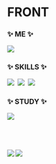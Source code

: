 <h1>FRONT</h1>

<h3 align="left">✨ ME ✨</h3>
<div align="left">
 <img src="https://img.shields.io/badge/wjdtmddn@dsm.hs.kr-EA4335?style=flat&logo=Gmail&logoColor=white">
<!--  <a href="https://linktr.ee/seungw0o" target="_blank"><img src="https://img.shields.io/badge/LinkTree-43E55E?style=flat&logo=Linktree&logoColor=white"> -->
</div>
  

<h3 align="left">✨ SKILLS ✨</h3>
<div align="left">
 <img src="https://img.shields.io/badge/HTML5-E34F26?style=flat&logo=HTML5&logoColor=black">&nbsp
 <img src="https://img.shields.io/badge/CSS3-1572B6?style=flat&logo=CSS3&logoColor=black">&nbsp
 <img src="https://img.shields.io/badge/JAVASCRIPT-F7DF1E?style=flat&logo=javascript&logoColor=black">&nbsp
</div>

<h3 align="left">✨ STUDY ✨</h3>
<div align="left">
 <img src="https://img.shields.io/badge/REACT-61DAFB?style=flat&logo=React&logoColor=white">&nbsp
</div>
<br>
<br>
<br>



<img align="left" src="http://mazassumnida.wtf/api/v2/generate_badge?boj=tmddn"/> <img align="center" src="https://github-readme-stats.vercel.app/api/top-langs/?username=seungw0o&layout=compact">
  

